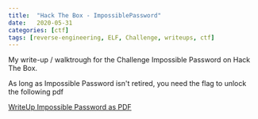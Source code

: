 ```yaml
---
title:  "Hack The Box - ImpossiblePassword"
date:   2020-05-31
categories: [ctf]
tags: [reverse-engineering, ELF, Challenge, writeups, ctf]
---
```

My write-up / walktrough for the Challenge Impossible Password on Hack The Box.

As long as Impossible Password isn't retired, you need the flag to unlock the following pdf

[WriteUp Impossible Password as PDF](https://www.dropbox.com/s/muj1240nuwdgrsy/2020-05-31-hack-the-box-impossiblepassword.pdf?dl=1)